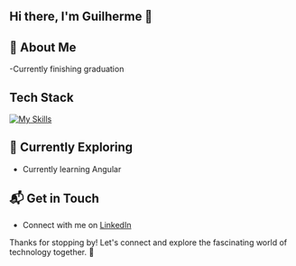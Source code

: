 ## Hi there, I'm Guilherme 👋


## 🚀 About Me

-Currently finishing graduation


## Tech Stack
[![My Skills](https://skillicons.dev/icons?i=js,ts,html,css,java,discord)](https://skillicons.dev)

## 🌱 Currently Exploring

- Currently learning Angular


## 📬 Get in Touch

- Connect with me on [LinkedIn](https://www.linkedin.com/in/guilherme-mancuso-3798a116b/)

Thanks for stopping by! Let's connect and explore the fascinating world of technology together. 🚀


<!--
**GuilhermeGM4/GuilhermeGM4** is a ✨ _special_ ✨ repository because its `README.md` (this file) appears on your GitHub profile.

Here are some ideas to get you started:

- 🔭 I’m currently working on ...
- 🌱 I’m currently learning ...
- 👯 I’m looking to collaborate on ...
- 🤔 I’m looking for help with ...
- 💬 Ask me about ...
- 📫 How to reach me: ...
- 😄 Pronouns: ...
- ⚡ Fun fact: ...
-->
